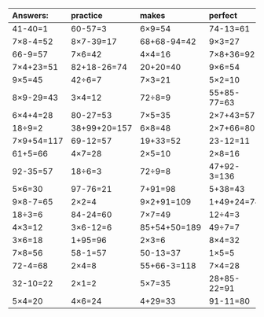 | Answers: | practice | makes | perfect | ! |
| :--- | :--- | :--- | :--- | :--- |
| 41-40=1 | 60-57=3 | 6×9=54 | 74-13=61 | 80+34+94=208 | 
| 7×8-4=52 | 8×7-39=17 | 68+68-94=42 | 9×3=27 | 4+87-38=53 | 
| 66-9=57 | 7×6=42 | 4×4=16 | 7×8+36=92 | 9×9=81 | 
| 7×4+23=51 | 82+18-26=74 | 20+20=40 | 9×6=54 | 19+87+47=153 | 
| 9×5=45 | 42÷6=7 | 7×3=21 | 5×2=10 | 63÷7=9 | 
| 8×9-29=43 | 3×4=12 | 72÷8=9 | 55+85-77=63 | 11+66-27=50 | 
| 6×4+4=28 | 80-27=53 | 7×5=35 | 2×7+43=57 | 22+77=99 | 
| 18÷9=2 | 38+99+20=157 | 6×8=48 | 2×7+66=80 | 20+63=83 | 
| 7×9+54=117 | 69-12=57 | 19+33=52 | 23-12=11 | 73+31+8=112 | 
| 61+5=66 | 4×7=28 | 2×5=10 | 2×8=16 | 28÷4=7 | 
| 92-35=57 | 18÷6=3 | 72÷9=8 | 47+92-3=136 | 2×9=18 | 
| 5×6=30 | 97-76=21 | 7+91=98 | 5+38=43 | 15÷5=3 | 
| 9×8-7=65 | 2×2=4 | 9×2+91=109 | 1+49+24=74 | 7÷1=7 | 
| 18÷3=6 | 84-24=60 | 7×7=49 | 12÷4=3 | 17+14=31 | 
| 4×3=12 | 3×6-12=6 | 85+54+50=189 | 49÷7=7 | 52-44=8 | 
| 3×6=18 | 1+95=96 | 2×3=6 | 8×4=32 | 4×2=8 | 
| 7×8=56 | 58-1=57 | 50-13=37 | 1×5=5 | 20-3=17 | 
| 72-4=68 | 2×4=8 | 55+66-3=118 | 7×4=28 | 9×4=36 | 
| 32-10=22 | 2×1=2 | 5×7=35 | 28+85-22=91 | 26+35=61 | 
| 5×4=20 | 4×6=24 | 4+29=33 | 91-11=80 | 20+55=75 | 
